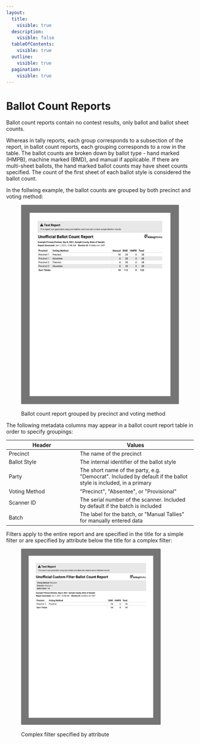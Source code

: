 ```yaml
---
layout:
  title:
    visible: true
  description:
    visible: false
  tableOfContents:
    visible: true
  outline:
    visible: true
  pagination:
    visible: true
---
```


# Ballot Count Reports

Ballot count reports contain no contest results, only ballot and ballot sheet counts.

Whereas in tally reports, each group corresponds to a subsection of the report, in ballot count reports, each grouping corresponds to a row in the table. The ballot counts are broken down by ballot type - hand marked (HMPB), machine marked (BMD), and manual if applicable. If there are multi-sheet ballots, the hand marked ballot counts may have sheet counts specified. The count of the first sheet of each ballot style is considered the ballot count.

In the follwing example, the ballot counts are grouped by both precinct and voting method:&#x20;

<figure><img src="../../.gitbook/assets/image (2) (1).png" alt="" width="563"><figcaption><p>Ballot count report grouped by precinct and voting method</p></figcaption></figure>

The following metadata columns may appear in a ballot count report table in order to specify groupings:

<table><thead><tr><th width="177">Header</th><th>Values</th></tr></thead><tbody><tr><td>Precinct</td><td>The name of the precinct</td></tr><tr><td>Ballot Style</td><td>The internal identifier of the ballot style</td></tr><tr><td>Party</td><td>The short name of the party, e.g. "Democrat". Included by default if the ballot style is included, in a primary</td></tr><tr><td>Voting Method</td><td>"Precinct", "Absentee", or "Provisional"</td></tr><tr><td>Scanner ID</td><td>The serial number of the scanner. Included by default if the batch is included</td></tr><tr><td>Batch</td><td>The label for the batch, or "Manual Tallies" for manually entered data</td></tr></tbody></table>

Filters apply to the entire report and are specified in the title for a simple filter or are specified by attribute below the title for a complex filter:

<figure><img src="../../.gitbook/assets/image (5) (1).png" alt="" width="375"><figcaption><p>Complex filter specified by attribute</p></figcaption></figure>
